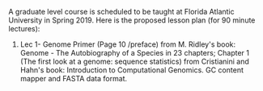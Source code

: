 A graduate level course is scheduled to be taught at Florida Atlantic University in Spring 2019. Here is the proposed lesson plan (for 90 minute lectures):

1. Lec 1- Genome Primer (Page 10 /preface) from M. Ridley's book: Genome - The Autobiography of a Species in 23 chapters; Chapter 1 (The first look at a genome: sequence statistics) from Cristianini and Hahn's book: Introduction to Computational Genomics. GC content mapper and FASTA data format. 
